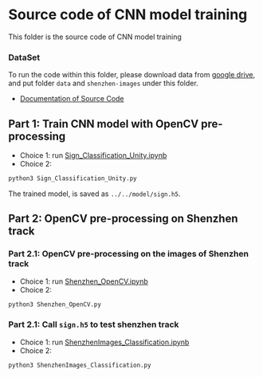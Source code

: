 # Source code of CNN model training

This folder is the source code of CNN model training

### DataSet
To run the code within this folder, please download data from [google drive](https://drive.google.com/file/d/1Yb7LBgUEpvZptOeEuVzV6ZksS_xqeW17/view?usp=sharing), and put folder `data` and `shenzhen-images` under this folder.

- [Documentation of Source Code](https://github.com/Yuanda-Dong/Client-Final-Deployment/tree/main/SourceCode/doc)


## Part 1: Train CNN model with OpenCV pre-processing

- Choice 1: run [Sign_Classification_Unity.ipynb](https://github.com/Yuanda-Dong/Client-Final-Deployment/blob/main/SourceCode/Sign_Classification_Unity.ipynb)
- Choice 2:
```sh
python3 Sign_Classification_Unity.py
```
The trained model, is saved as `../../model/sign.h5`.

## Part 2: OpenCV pre-processing on Shenzhen track

### Part 2.1: OpenCV pre-processing on the images of Shenzhen track
- Choice 1: run [Shenzhen_OpenCV.ipynb](https://github.com/Yuanda-Dong/Client-Final-Deployment/blob/main/SourceCode/Shenzhen_OpenCV.ipynb)
- Choice 2:
```sh
python3 Shenzhen_OpenCV.py
```

### Part 2.1: Call `sign.h5` to test shenzhen track

- Choice 1: run [ShenzhenImages_Classification.ipynb](https://github.com/Yuanda-Dong/Client-Final-Deployment/blob/main/SourceCode/ShenzhenImages_Classification.ipynb)
- Choice 2:
```sh
python3 ShenzhenImages_Classification.py
```

